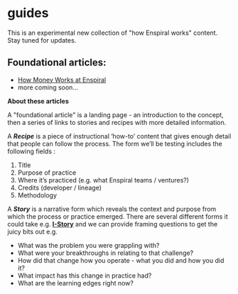 # guides

This is an experimental new collection of "how Enspiral works" content. Stay tuned for updates.

## Foundational articles:

* [How Money Works at Enspiral](https://github.com/enspiral/guides/blob/master/money.md)
* more coming soon...

**About these articles**

A "foundational article" is a landing page - an introduction to the concept, then a series of links to stories and recipes with more detailed information.

A **_Recipe_** is a piece of instructional ‘how-to’ content that gives enough detail that people can follow the process. The form we’ll be testing includes the following fields :

1. Title
2. Purpose of practice
3. Where it’s practiced (e.g. what Enspiral teams / ventures?)
4. Credits (developer / lineage)
5. Methodology

A **_Story_** is a narrative form which reveals the context and purpose from which the process or practice emerged. There are several different forms it could take e.g. **[I-Story](https://medium.com/enspiral-tales/a-new-cultural-tech-8a5a092035af)** and we can provide framing questions to get the juicy bits out e.g.

* What was the problem you were grappling with?
* What were your breakthroughs in relating to that challenge?
* How did that change how you operate - what you did and how you did it?
* What impact has this change in practice had?
* What are the learning edges right now?
